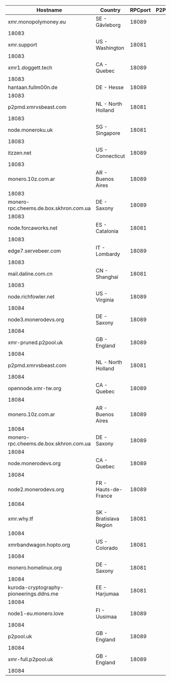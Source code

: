 Hostname | Country | RPCport | P2Pport
--- | --- | --- | ---
xmr.monopolymoney.eu | SE - Gävleborg | 18089
 | 18083
xmr.support | US - Washington | 18081
 | 18083
xmr1.doggett.tech | CA - Quebec | 18089
 | 18083
hantaan.fullm00n.de | DE - Hesse | 18089
 | 18083
p2pmd.xmrvsbeast.com | NL - North Holland | 18081
 | 18083
node.moneroku.uk | SG - Singapore | 18081
 | 18083
itzzen.net | US - Connecticut | 18089
 | 18083
monero.10z.com.ar | AR - Buenos Aires | 18089
 | 18083
monero-rpc.cheems.de.box.skhron.com.ua | DE - Saxony | 18089
 | 18083
node.forcaworks.net | ES - Catalonia | 18081
 | 18083
edge7.servebeer.com | IT - Lombardy | 18089
 | 18083
mail.daline.com.cn | CN - Shanghai | 18081
 | 18083
node.richfowler.net | US - Virginia | 18089
 | 18084
node3.monerodevs.org | DE - Saxony | 18089
 | 18084
xmr-pruned.p2pool.uk | GB - England | 18089
 | 18084
p2pmd.xmrvsbeast.com | NL - North Holland | 18081
 | 18084
opennode.xmr-tw.org | CA - Quebec | 18089
 | 18084
monero.10z.com.ar | AR - Buenos Aires | 18089
 | 18084
monero-rpc.cheems.de.box.skhron.com.ua | DE - Saxony | 18089
 | 18084
node.monerodevs.org | CA - Quebec | 18089
 | 18084
node2.monerodevs.org | FR - Hauts-de-France | 18089
 | 18084
xmr.why.tf | SK - Bratislava Region | 18081
 | 18084
xmrbandwagon.hopto.org | US - Colorado | 18081
 | 18084
monero.homelinux.org | DE - Saxony | 18081
 | 18084
kuroda-cryptography-pioneerings.ddns.me | EE - Harjumaa | 18081
 | 18084
node1-eu.monero.love | FI - Uusimaa | 18089
 | 18084
p2pool.uk | GB - England | 18089
 | 18084
xmr-full.p2pool.uk | GB - England | 18089
 | 18084
